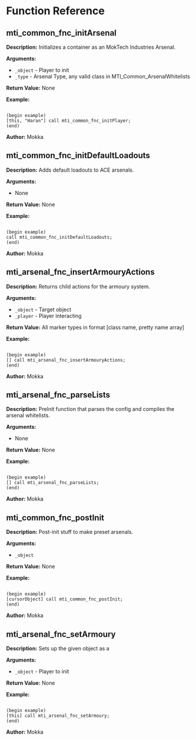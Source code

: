 # Function Reference

## mti_common_fnc_initArsenal

**Description:** Initializes a container as an MokTech Industries Arsenal.  

**Arguments:**
- `_object` - Player to init
- `_type` - Arsenal Type, any valid class in MTI_Common_ArsenalWhitelists

**Return Value:** None  

**Example:**
```

(begin example)
[this, "Haran"] call mti_common_fnc_initPlayer;
(end)

```

**Author:** Mokka 

## mti_common_fnc_initDefaultLoadouts

**Description:** Adds default loadouts to ACE arsenals.  

**Arguments:**
- None

**Return Value:** None  

**Example:**
```

(begin example)
call mti_common_fnc_initDefaultLoadouts;
(end)

```

**Author:** Mokka 

## mti_arsenal_fnc_insertArmouryActions

**Description:** Returns child actions for the armoury system.  

**Arguments:**
- `_object` - Target object
- `_player` - Player interacting

**Return Value:** All marker types in format [class name, pretty name array]  

**Example:**
```

(begin example)
[] call mti_arsenal_fnc_insertArmouryActions;
(end)

```

**Author:** Mokka 

## mti_arsenal_fnc_parseLists

**Description:** PreInit function that parses the config and compiles the arsenal whitelists.  

**Arguments:**
- None

**Return Value:** None  

**Example:**
```

(begin example)
[] call mti_arsenal_fnc_parseLists;
(end)

```

**Author:** Mokka 

## mti_common_fnc_postInit

**Description:** Post-init stuff to make preset arsenals.  

**Arguments:**
- `_object` 

**Return Value:** None  

**Example:**
```

(begin example)
[cursorObject] call mti_common_fnc_postInit;
(end)

```

**Author:** Mokka 

## mti_arsenal_fnc_setArmoury

**Description:** Sets up the given object as a  

**Arguments:**
- `_object` - Player to init

**Return Value:** None  

**Example:**
```

(begin example)
[this] call mti_arsenal_fnc_setArmoury;
(end)

```

**Author:** Mokka 

